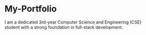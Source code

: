 # My-Portfolio
I am a dedicated 3rd-year Computer Science and Engineering (CSE) student
with a strong foundation in full-stack development.
